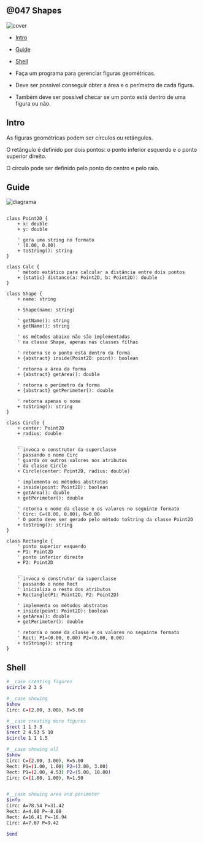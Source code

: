 ## @047 Shapes

![cover](https://raw.githubusercontent.com/qxcodepoo/arcade/master/base/047/cover.jpg)

[](toc)

- [Intro](#intro)
- [Guide](#guide)
- [Shell](#shell)
[](toc)

- Faça um programa para gerenciar figuras geométricas.
- Deve ser possível conseguir obter a área e o perímetro de cada figura.
- Também deve ser possível checar se um ponto está dentro de uma figura ou não.

## Intro

As figuras geométricas podem ser círculos ou retângulos.

O retângulo é definido por dois pontos: o ponto inferior esquerdo e o ponto superior direito.

O círculo pode ser definido pelo ponto do centro e pelo raio.

## Guide

![diagrama](https://raw.githubusercontent.com/qxcodepoo/arcade/master/base/047/diagrama.png)

[](load)[](https://raw.githubusercontent.com/qxcodepoo/arcade/master/base/047/diagrama.puml)[](fenced:filter:plantuml)

```plantuml

class Point2D {
    + x: double
    + y: double

    ' gera uma string no formato
    ' (0.00, 0.00)
    + toString(): string
}

class Calc {
    ' método estático para calcular a distância entre dois pontos
    + {static} distance(a: Point2D, b: Point2D): double
}

class Shape {
    + name: string

    + Shape(name: string)
    
    ' getName(): string
    + getName(): string

    ' os métodos abaixo não são implementadas
    ' na classe Shape, apenas nas classes filhas

    ' retorna se o ponto está dentro da forma
    + {abstract} inside(Point2D: point): boolean

    ' retorna a área da forma
    + {abstract} getArea(): double

    ' retorna o perímetro da forma
    + {abstract} getPerimeter(): double

    ' retorna apenas o nome
    + toString(): string
}

class Circle {
    + center: Point2D
    + radius: double

    __
    ' invoca o construtor da superclasse
    ' passando o nome Circ
    ' guarda os outros valores nos atributos
    ' da classe Circle
    + Circle(center: Point2D, radius: double)

    ' implementa os métodos abstratos
    + inside(point: Point2D): boolean
    + getArea(): double
    + getPerimeter(): double

    ' retorna o nome da classe e os valores no seguinte formato
    ' Circ: C=(0.00, 0.00), R=0.00
    ' O ponto deve ser gerado pelo método toString da classe Point2D
    + toString(): string
}

class Rectangle {
    ' ponto superior esquerdo
    + P1: Point2D
    ' ponto inferior direito
    + P2: Point2D

    __
    ' invoca o construtor da superclasse
    ' passando o nome Rect
    ' inicializa o resto dos atributos
    + Rectangle(P1: Point2D, P2: Point2D)

    ' implementa os métodos abstratos
    + inside(point: Point2D): boolean
    + getArea(): double
    + getPerimeter(): double

    ' retorna o nome da classe e os valores no seguinte formato
    ' Rect: P1=(0.00, 0.00) P2=(0.00, 0.00)
    + toString(): string
}

```

[](load)

## Shell

```sh
#__case creating figures
$circle 2 3 5

#__case showing
$show
Circ: C=(2.00, 3.00), R=5.00

#__case creating more figures
$rect 1 1 3 3
$rect 2 4.53 5 10
$circle 1 1 1.5

#__case showing all
$show
Circ: C=(2.00, 3.00), R=5.00
Rect: P1=(1.00, 1.00) P2=(3.00, 3.00)
Rect: P1=(2.00, 4.53) P2=(5.00, 10.00)
Circ: C=(1.00, 1.00), R=1.50


#__case showing area and perimeter
$info
Circ: A=78.54 P=31.42
Rect: A=4.00 P=-8.00
Rect: A=16.41 P=-16.94
Circ: A=7.07 P=9.42

$end
```
